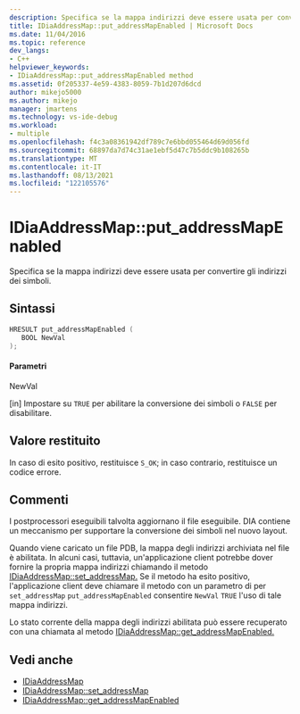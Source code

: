 ```yaml
---
description: Specifica se la mappa indirizzi deve essere usata per convertire gli indirizzi dei simboli.
title: IDiaAddressMap::put_addressMapEnabled | Microsoft Docs
ms.date: 11/04/2016
ms.topic: reference
dev_langs:
- C++
helpviewer_keywords:
- IDiaAddressMap::put_addressMapEnabled method
ms.assetid: 0f205337-4e59-4383-8059-7b1d207d6dcd
author: mikejo5000
ms.author: mikejo
manager: jmartens
ms.technology: vs-ide-debug
ms.workload:
- multiple
ms.openlocfilehash: f4c3a08361942df789c7e6bbd055464d69d056fd
ms.sourcegitcommit: 68897da7d74c31ae1ebf5d47c7b5ddc9b108265b
ms.translationtype: MT
ms.contentlocale: it-IT
ms.lasthandoff: 08/13/2021
ms.locfileid: "122105576"
---
```

# <a name="idiaaddressmapput_addressmapenabled"></a>IDiaAddressMap::put_addressMapEnabled
Specifica se la mappa indirizzi deve essere usata per convertire gli indirizzi dei simboli.

## <a name="syntax"></a>Sintassi

```C++
HRESULT put_addressMapEnabled ( 
   BOOL NewVal
);
```

#### <a name="parameters"></a>Parametri
 NewVal

[in] Impostare su `TRUE` per abilitare la conversione dei simboli o `FALSE` per disabilitare.

## <a name="return-value"></a>Valore restituito
 In caso di esito positivo, restituisce `S_OK`; in caso contrario, restituisce un codice errore.

## <a name="remarks"></a>Commenti
 I postprocessori eseguibili talvolta aggiornano il file eseguibile. DIA contiene un meccanismo per supportare la conversione dei simboli nel nuovo layout.

 Quando viene caricato un file PDB, la mappa degli indirizzi archiviata nel file è abilitata. In alcuni casi, tuttavia, un'applicazione client potrebbe dover fornire la propria mappa indirizzi chiamando il metodo [IDiaAddressMap::set_addressMap.](../../debugger/debug-interface-access/idiaaddressmap-set-addressmap.md) Se il metodo ha esito positivo, l'applicazione client deve chiamare il metodo con un parametro di per `set_addressMap` `put_addressMapEnabled` consentire `NewVal` `TRUE` l'uso di tale mappa indirizzi.

 Lo stato corrente della mappa degli indirizzi abilitata può essere recuperato con una chiamata al metodo [IDiaAddressMap::get_addressMapEnabled.](../../debugger/debug-interface-access/idiaaddressmap-get-addressmapenabled.md)

## <a name="see-also"></a>Vedi anche
- [IDiaAddressMap](../../debugger/debug-interface-access/idiaaddressmap.md)
- [IDiaAddressMap::set_addressMap](../../debugger/debug-interface-access/idiaaddressmap-set-addressmap.md)
- [IDiaAddressMap::get_addressMapEnabled](../../debugger/debug-interface-access/idiaaddressmap-get-addressmapenabled.md)
